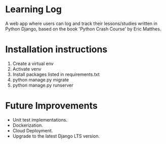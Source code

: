 # Learning Log
A web app where users can log and track their lessons/studies written in Python Django, based on the book 'Python Crash Course' by Eric Matthes.

# Installation instructions
  1. Create a virtual env
  3. Activate venv
  4. Install packages listed in requirements.txt
  5. python manage.py migrate
  6. python manage.py runserver

# Future Improvements
  - Unit test implementations.
  - Dockerization.
  - Cloud Deployment.
  - Upgrade to the latest Django LTS version.
